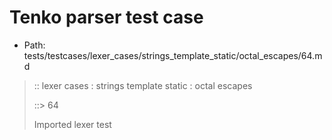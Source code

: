 # Tenko parser test case

- Path: tests/testcases/lexer_cases/strings_template_static/octal_escapes/64.md

> :: lexer cases : strings template static : octal escapes
>
> ::> 64
>
> Imported lexer test
>
> <template pure> ZeroToThreeOctalDigit [lookahead @{x2209}@ OctalDigit] (eol/eof)

## FAIL

## Input

`````js
`\22
`````

## Output

_Note: the whole output block is auto-generated. Manual changes will be overwritten!_

Below follow outputs in four parsing modes: sloppy mode, strict mode script goal, module goal, web compat mode (always sloppy).

Note that the output parts are auto-generated by the test runner to reflect actual result.

### Sloppy mode

Parsed with script goal and as if the code did not start with strict mode header.

`````
throws: Lexer error!
    Illegal legacy octal escape in template, where octal escapes are never allowed

`\22
^^^^------- error
`````

### Strict mode

Parsed with script goal but as if it was starting with `"use strict"` at the top.

_Output same as sloppy mode._

### Module goal

Parsed with the module goal.

_Output same as sloppy mode._

### Web compat mode

Parsed in sloppy script mode but with the web compat flag enabled.

_Output same as sloppy mode._
